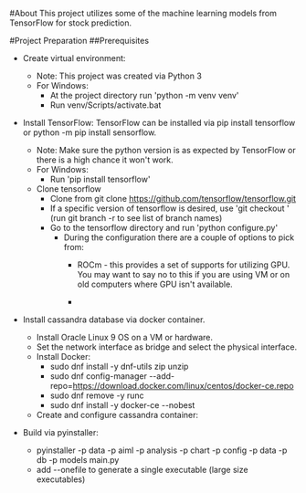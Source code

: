 #About
This project utilizes some of the machine learning models from TensorFlow for stock prediction.  


#Project Preparation
##Prerequisites

- Create virtual environment:
  - Note: This project was created via Python 3
  - For Windows:
    - At the project directory run 'python -m venv venv'
    - Run venv/Scripts/activate.bat
  
- Install TensorFlow:  TensorFlow can be installed via pip install tensorflow or python -m pip install sensorflow.
  - Note: Make sure the python version is as expected by TensorFlow or there is a high chance it won't work.
  - For Windows:
    - Run 'pip install tensorflow'
  - Clone tensorflow
    - Clone from git clone https://github.com/tensorflow/tensorflow.git
    - If a specific version of tensorflow is desired, use 'git checkout <branch>' (run git branch -r to see list of branch names)
    - Go to the tensorflow directory and run 'python configure.py'
      - During the configuration there are a couple of options to pick from:
        - ROCm - this provides a set of supports for utilizing GPU.  You may want to say no to this if you are using VM or on old computers where GPU isn't available.
       
        - 
- Install cassandra database via docker container.
  - Install Oracle Linux 9 OS on a VM or hardware.
  - Set the network interface as bridge and select the physical interface.
  - Install Docker:
    - sudo dnf install -y dnf-utils zip unzip
    - sudo dnf config-manager --add-repo=https://download.docker.com/linux/centos/docker-ce.repo
    - sudo dnf remove -y runc
    - sudo dnf install -y docker-ce --nobest
  - Create and configure cassandra container:


- Build via pyinstaller:
  - pyinstaller -p data -p aiml -p analysis -p chart -p config -p data -p db -p models main.py
  - add --onefile to generate a single executable (large size executables)
